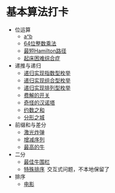 # 基本算法打卡

- 位运算
  - [a^b](PowerABC.java)
  - [64位整数乘法](BitOF64IntegerMultiplication.java)
  - [最短Hamilton路径](ShortestHamiltonPath.java)
  - [起床困难综合症](DTOS.java)
- 递推与递归
  - [递归实现指数型枚举](ExponentialEnumeration.java)
  - [递归实现组合型枚举](CombinationEnumeration.java)
  - [递归实现排列型枚举](ArrangedEnumeration.java)
  - [费解的开关](ConfusingSwitch.java)
  - [奇怪的汉诺塔](WeirdHanoiTower.java)
  - [约数之和](DivisorsSum.java)
  - [分形之城](FractalsCity.java)
- 前缀和与差分
  - [激光炸弹](LaserBomb.java)
  - [增减序列](IncDec.java)
  - [最高的牛](TallestCow.java)
- 二分
    - [最佳牛围栏](BestCattleFence.java)
    - [特殊排序](https://www.acwing.com/problem/content/115/)&#x2002;交互式问题，不本地保留了
- 排序
  - [电影](Movie.java)